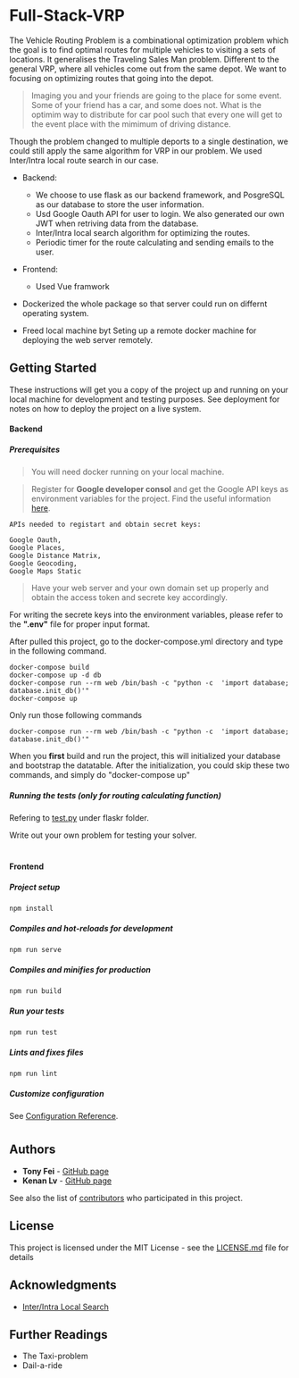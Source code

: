 # Full-Stack-VRP

  The Vehicle Routing Problem is a combinational optimization problem which the goal is to find optimal routes for multiple vehicles to visiting a sets of locations. It generalises the Traveling Sales Man problem.
  Different to the general VRP, where all vehicles come out from the same depot. We want to focusing on optimizing routes that going into the depot. 
  > Imaging you and your friends are going to the place for some event. Some of your friend has a car, and some does not. What is the optimim way to distribute for car pool such that every one will get to the event place with the mimimum of driving distance. 
  
Though the problem changed to multiple deports to a single destination, we could still apply the same algorithm for VRP in our problem. We used Inter/Intra local route search in our case.

- Backend:
    - We choose to use flask as our backend framework, and PosgreSQL as our database to store the user information. 
    - Usd Google Oauth API for user to login. We also generated our own JWT when retriving data from the database.
    - Inter/Intra local search algorithm for optimizing the routes.
    - Periodic timer for the route calculating and sending emails to the user. 
- Frontend:
    - Used Vue framwork

- Dockerized the whole package so that server could run on differnt operating system.
- Freed local machine byt Seting up a remote docker machine for deploying the web server remotely. 
      
## Getting Started
These instructions will get you a copy of the project up and running on your local machine for development and testing purposes. See deployment for notes on how to deploy the project on a live system.

#### Backend

##### Prerequisites

> You will need docker running on your local machine.

> Register for **Google developer consol** and get the Google API keys as environment variables for the project. 
Find the useful information [here](https://developers.google.com/).

    APIs needed to registart and obtain secret keys:

    Google Oauth, 
    Google Places, 
    Google Distance Matrix, 
    Google Geocoding, 
    Google Maps Static

> Have your web server and your own domain set up properly and obtain the access token and secrete key accordingly.

For writing the secrete keys into the environment variables, please refer to the **".env"** file for proper input format.


After pulled this project, go to the docker-compose.yml directory and type in the following command.

```
docker-compose build
docker-compose up -d db
docker-compose run --rm web /bin/bash -c "python -c  'import database; database.init_db()'"
docker-compose up
```
Only run those following commands
```
docker-compose run --rm web /bin/bash -c "python -c  'import database; database.init_db()'"
```
When you **first** build and run the project, this will initialized your database and bootstrap the datatable.
After the initialization, you could skip these two commands, and simply do "docker-compose up"


##### Running the tests *(only for routing calculating function)*

Refering to [test.py]([here](https://developers.google.com/).) under flaskr folder. 

Write out your own problem for testing your solver.

#
#### Frontend
##### Project setup
```
npm install
```

##### Compiles and hot-reloads for development
```
npm run serve
```

##### Compiles and minifies for production
```
npm run build
```

##### Run your tests
```
npm run test
```

##### Lints and fixes files
```
npm run lint
```

##### Customize configuration
See [Configuration Reference](https://cli.vuejs.org/config/).
#


## Authors

* **Tony Fei** - [GitHub page](https://github.com/sa-tony)
* **Kenan Lv** - [GitHub page](https://github.com/kenanlv)

See also the list of [contributors](https://github.com/your/project/contributors) who participated in this project.

## License

This project is licensed under the MIT License - see the [LICENSE.md](LICENSE.md) file for details

## Acknowledgments

* [Inter/Intra Local Search](https://github.com/topics/vehicle-routing-problem?l=python)

## Further Readings

* The Taxi-problem
* Dail-a-ride

# 
